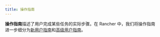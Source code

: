 ```yaml
---
title: 操作指南
---
```


**操作指南**描述了用户完成某些任务的实际步骤。在 Rancher 中，我们将操作指南进一步细分为[新用户指南](./pages-for-subheaders/new-user-guides.md)和[高级用户指南](./pages-for-subheaders/advanced-user-guides.md)。
